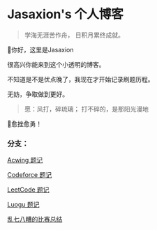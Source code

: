 # Jasaxion's 个人博客

> 学海无涯苦作舟，
> 					日积月累终成就。

👋你好，这里是Jasaxion

很高兴你能来到这个小透明的博客。

不知道是不是优点晚了，我现在才开始记录刷题历程。

无妨，争取做到更好。

> 愿：风打，碎琉璃；
> 			打不碎的，是那阳光漫地

💪愈挫愈勇！

### 分支：

[Acwing 题记](Acwing/acwing题记.md)

[Codeforce 题记](Codeforce/Codeforce题记.md)

[LeetCode 题记](LeetCode/LeetCode题记.md)

[Luogu 题记](Luogu/Luogu题记.md)

[乱七八糟的比赛总结]()


